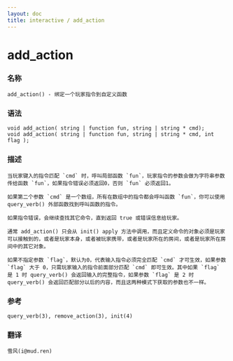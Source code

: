 ```yaml
---
layout: doc
title: interactive / add_action
---
```

# add_action

### 名称

    add_action() - 绑定一个玩家指令到自定义函数

### 语法

    void add_action( string | function fun, string | string * cmd);
    void add_action( string | function fun, string | string * cmd, int flag );

### 描述

    当玩家键入的指令匹配 `cmd` 时，呼叫局部函数 `fun`，玩家指令的参数会做为字符串参数传给函数 `fun`，如果指令错误必须返回0，否则 `fun` 必须返回1。

    如果第二个参数 `cmd` 是一个数组，所有在数组中的指令都会呼叫函数 `fun`，你可以使用 query_verb() 外部函数找到呼叫函数的指令。

    如果指令错误，会继续查找其它命令，直到返回 true 或错误信息给玩家。

    通常 add_action() 只会从 init() apply 方法中调用，而且定义命令的对象必须是玩家可以接触到的，或者是玩家本身，或者被玩家携带，或者是玩家所在的房间，或者是玩家所在房间中的其它对象。

    如果不指定参数 `flag`，默认为0，代表输入指令必须完全匹配 `cmd` 才可生效，如果参数 `flag` 大于 0，只需玩家输入的指令前面部分匹配 `cmd` 即可生效。其中如果 `flag` 是 1 时 query_verb() 会返回输入的完整指令，如果参数 `flag` 是 2 时 query_verb() 会返回匹配部分以后的内容，而且这两种模式下获取的参数也不一样。

### 参考

    query_verb(3), remove_action(3), init(4)

### 翻译 ###

    雪风(i@mud.ren)
